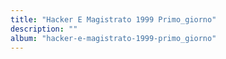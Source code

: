 ```yaml
---
title: "Hacker E Magistrato 1999 Primo_giorno"
description: ""
album: "hacker-e-magistrato-1999-primo_giorno"
---
```


